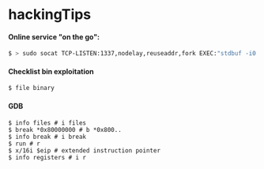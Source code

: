# hackingTips

#### Online service "on the go":

```bash
$ > sudo socat TCP-LISTEN:1337,nodelay,reuseaddr,fork EXEC:"stdbuf -i0 -o0 -e0 ./program"
```

#### Checklist bin exploitation 

```bash
$ file binary
```

#### GDB

```gdb
$ info files # i files 
$ break *0x80000000 # b *0x800..
$ info break # i break 
$ run # r 
$ x/16i $eip # extended instruction pointer
$ info registers # i r 
```
